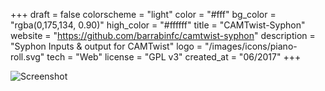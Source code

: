 +++
draft = false
colorscheme = "light"
color = "#fff"
bg_color = "rgba(0,175,134, 0.90)"
high_color = "#ffffff"
title = "CAMTwist-Syphon"
website = "https://github.com/barrabinfc/camtwist-syphon"
description = "Syphon Inputs & output for CAMTwist"
logo = "/images/icons/piano-roll.svg"
tech = "Web"
license = "GPL v3"
created_at = "06/2017"
+++

![Screenshot](/images/laptop.png "Laptop")
